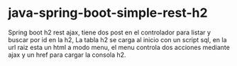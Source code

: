 # java-spring-boot-simple-rest-h2
Spring boot h2 rest ajax, tiene dos post en el controlador para listar y buscar por id en la h2,
La tabla h2 se carga al inicio con un script sql, en la url raiz esta un html a modo menu, el menu controla
dos acciones mediante ajax y un href para cargar la consola h2.
